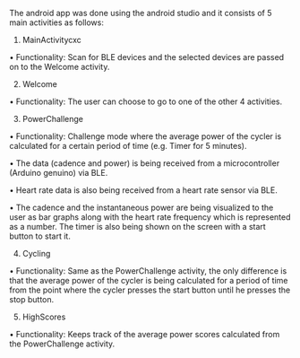 The android app was done using the android studio and it consists of 5 main activities as follows:

1.	MainActivitycxc

•	Functionality: Scan for BLE devices and the selected devices are passed on to the Welcome activity.

2.	Welcome

•	Functionality: The user can choose to go to one of the other 4 activities.

3.	PowerChallenge

•	Functionality: Challenge mode where the average power of the cycler is calculated for a certain period of time (e.g. Timer for 5 minutes). 

•	The data (cadence and power) is being received from a microcontroller (Arduino  genuino) via BLE.

•	Heart rate data is also being received from a heart rate sensor via BLE.

•	The cadence and the instantaneous power are being visualized to the user as bar graphs along with the heart rate frequency which is represented as a number. The timer is also being shown on the screen with a start button to start it.

4.	Cycling

•	Functionality: Same as the PowerChallenge activity, the only difference is that the average power of the cycler is being calculated for a period of time from the point where the cycler presses the start button until he presses the stop button.

5.	HighScores

•	Functionality: Keeps track of the average power scores calculated from the PowerChallenge activity.
